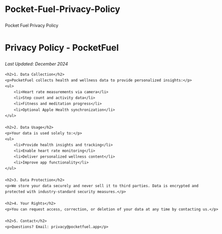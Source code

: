 # Pocket-Fuel-Privacy-Policy
Pocket Fuel Privacy Policy
<!DOCTYPE html>
<html>
<head>
    <title>PocketFuel Privacy Policy</title>
    <style>body{font-family:-apple-system,sans-serif;max-width:700px;margin:40px auto;padding:20px;line-height:1.6}</style>
</head>
<body>
    <h1>Privacy Policy - PocketFuel</h1>
    <p><em>Last Updated: December 2024</em></p>

    <h2>1. Data Collection</h2>
    <p>PocketFuel collects health and wellness data to provide personalized insights:</p>
    <ul>
        <li>Heart rate measurements via camera</li>
        <li>Step count and activity data</li>
        <li>Fitness and meditation progress</li>
        <li>Optional Apple Health synchronization</li>
    </ul>

    <h2>2. Data Usage</h2>
    <p>Your data is used solely to:</p>
    <ul>
        <li>Provide health insights and tracking</li>
        <li>Enable heart rate monitoring</li>
        <li>Deliver personalized wellness content</li>
        <li>Improve app functionality</li>
    </ul>

    <h2>3. Data Protection</h2>
    <p>We store your data securely and never sell it to third parties. Data is encrypted and protected with industry-standard security measures.</p>

    <h2>4. Your Rights</h2>
    <p>You can request access, correction, or deletion of your data at any time by contacting us.</p>

    <h2>5. Contact</h2>
    <p>Questions? Email: privacy@pocketfuel.app</p>
</body>
</html>

